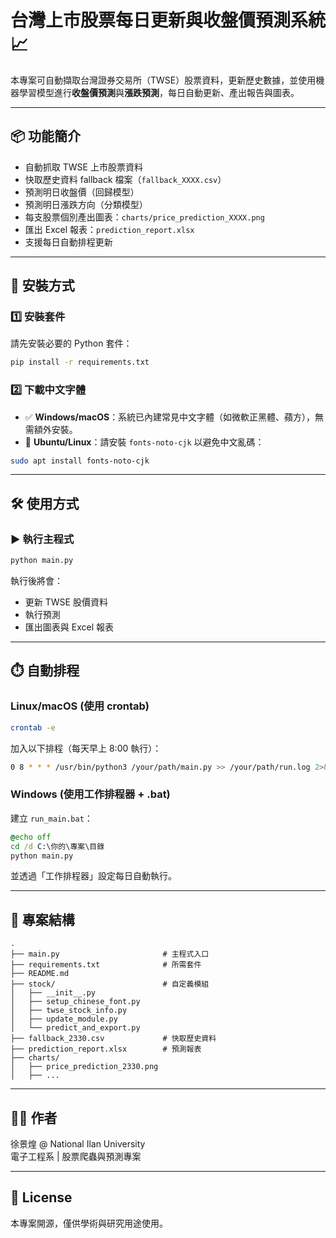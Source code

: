 
# 台灣上市股票每日更新與收盤價預測系統 📈

本專案可自動擷取台灣證券交易所（TWSE）股票資料，更新歷史數據，並使用機器學習模型進行**收盤價預測**與**漲跌預測**，每日自動更新、產出報告與圖表。

---

## 📦 功能簡介

- 自動抓取 TWSE 上市股票資料
- 快取歷史資料 fallback 檔案（`fallback_XXXX.csv`）
- 預測明日收盤價（回歸模型）
- 預測明日漲跌方向（分類模型）
- 每支股票個別產出圖表：`charts/price_prediction_XXXX.png`
- 匯出 Excel 報表：`prediction_report.xlsx`
- 支援每日自動排程更新

---

## 🚀 安裝方式

### 1️⃣ 安裝套件

請先安裝必要的 Python 套件：

```bash
pip install -r requirements.txt
```

### 2️⃣ 下載中文字體

- ✅ **Windows/macOS**：系統已內建常見中文字體（如微軟正黑體、蘋方），無需額外安裝。
- 🐧 **Ubuntu/Linux**：請安裝 `fonts-noto-cjk` 以避免中文亂碼：

```bash
sudo apt install fonts-noto-cjk
```

---

## 🛠️ 使用方式

### ▶️ 執行主程式

```bash
python main.py
```

執行後將會：
- 更新 TWSE 股價資料
- 執行預測
- 匯出圖表與 Excel 報表

---

## ⏱️ 自動排程

### Linux/macOS (使用 crontab)

```bash
crontab -e
```

加入以下排程（每天早上 8:00 執行）：

```bash
0 8 * * * /usr/bin/python3 /your/path/main.py >> /your/path/run.log 2>&1
```

### Windows (使用工作排程器 + .bat)

建立 `run_main.bat`：

```bat
@echo off
cd /d C:\你的\專案\目錄
python main.py
```

並透過「工作排程器」設定每日自動執行。

---

## 📁 專案結構

```
.
├── main.py                       # 主程式入口
├── requirements.txt              # 所需套件
├── README.md
├── stock/                        # 自定義模組
│   ├── __init__.py
│   ├── setup_chinese_font.py
│   ├── twse_stock_info.py
│   ├── update_module.py
│   └── predict_and_export.py
├── fallback_2330.csv             # 快取歷史資料
├── prediction_report.xlsx        # 預測報表
├── charts/
│   ├── price_prediction_2330.png
│   ├── ...
```

---

## 👨‍💻 作者

徐景煌 @ National Ilan University  
電子工程系 | 股票爬蟲與預測專案

---

## 📜 License

本專案開源，僅供學術與研究用途使用。
